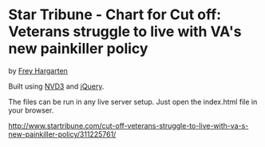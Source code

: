 Star Tribune - Chart for Cut off: Veterans struggle to live with VA's new painkiller policy
================

by [Frey Hargarten](https://github.com/jeffhargarten)

Built using [NVD3](http://nvd3.org/) and [jQuery](https://github.com/jquery/jquery).

The files can be run in any live server setup. Just open the index.html file in your browser.

http://www.startribune.com/cut-off-veterans-struggle-to-live-with-va-s-new-painkiller-policy/311225761/